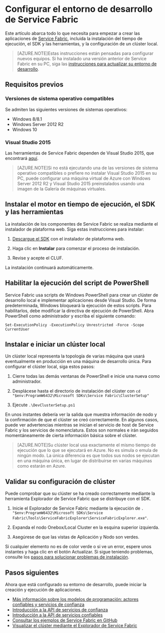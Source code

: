 <properties
   pageTitle="Configurar el entorno de desarrollo de Service Fabric | Microsoft Azure"
   description="Instalar las herramientas, el SDK y el motor en tiempo de ejecución de Service Fabric y cree un clúster de desarrollo local."
   services="service-fabric"
   documentationCenter=".net"
   authors="seanmck"
   manager="samgeo"
   editor=""/>

<tags
   ms.service="service-fabric"
   ms.devlang="dotNet"
   ms.topic="hero-article"
   ms.tgt_pltfrm="NA"
   ms.workload="NA"
   ms.date="07/24/2015"
   ms.author="seanmck"/>

# Configurar el entorno de desarrollo de Service Fabric
 Este artículo abarca todo lo que necesita para empezar a crear las aplicaciones de [Service Fabric][1], incluida la instalación del tiempo de ejecución, el SDK y las herramientas, y la configuración de un clúster local.

 >[AZURE.NOTE]Estas instrucciones están pensadas para configurar nuevos equipos. Si ha instalado una versión anterior de Service Fabric en su PC, siga las [instrucciones para actualizar su entorno de desarrollo](service-fabric-update-your-development-environment.md).

## Requisitos previos
### Versiones de sistema operativo compatibles
Se admiten las siguientes versiones de sistemas operativos:

- Windows 8/8.1
- Windows Server 2012 R2
- Windows 10

### Visual Studio 2015

Las herramientas de Service Fabric dependen de Visual Studio 2015, que encontrará [aquí][2].

> [AZURE.NOTE]Si no está ejecutando una de las versiones de sistema operativo compatibles o prefiere no instalar Visual Studio 2015 en su PC, puede configurar una máquina virtual de Azure con Windows Server 2012 R2 y Visual Studio 2015 preinstalados usando una imagen de la Galería de máquinas virtuales.

## Instalar el motor en tiempo de ejecución, el SDK y las herramientas

La instalación de los componentes de Service Fabric se realiza mediante el instalador de plataforma web. Siga estas instrucciones para instalar:

1. [Descargue el SDK][3] con el instalador de plataforma web.

2. Haga clic en **Instalar** para comenzar el proceso de instalación.

3. Revise y acepte el CLUF.

La instalación continuará automáticamente.

## Habilitar la ejecución del script de PowerShell

Service Fabric usa scripts de Windows PowerShell para crear un clúster de desarrollo local e implementar aplicaciones desde Visual Studio. De forma predeterminada, Windows bloqueará la ejecución de estos scripts. Para habilitarlos, debe modificar la directiva de ejecución de PowerShell. Abra PowerShell como administrador y escriba el siguiente comando:

    Set-ExecutionPolicy -ExecutionPolicy Unrestricted -Force -Scope CurrentUser


## Instalar e iniciar un clúster local
Un clúster local representa la topología de varias máquina que usará eventualmente en producción en una máquina de desarrollo única. Para configurar el clúster local, siga estos pasos:


1. Cierre todas las demás ventanas de PowerShell e inicie una nueva como administrador.

2. Desplácese hasta el directorio de instalación del clúster con `cd "$env:ProgramW6432\Microsoft SDKs\Service Fabric\ClusterSetup"`

3. Ejecute `.\DevClusterSetup.ps1`

En unos instantes debería ver la salida que muestra información de nodo y la confirmación de que el clúster se creó correctamente. En algunos casos, puede ver advertencias mientras se inician el servicio de host de Service Fabric y los servicios de nomenclatura. Estos son normales e irán seguidos momentáneamente de cierta información básica sobre el clúster.

> [AZURE.NOTE]Su clúster local usa exactamente el mismo tiempo de ejecución que lo que se ejecutará en Azure. No es simula o emula de ningún modo. La única diferencia es que todos sus nodos se ejecutan en una máquina única, en lugar de distribuirse en varias máquinas como estarán en Azure.

## Validar su configuración de clúster

Puede comprobar que su clúster se ha creado correctamente mediante la herramienta Explorador de Service Fabric que se distribuye con el SDK.

1. Inicie el Explorador de Service Fabric mediante la ejecución de `. "$env:ProgramW6432\Microsoft SDKs\Service Fabric\Tools\ServiceFabricExplorer\ServiceFabricExplorer.exe"`.

2. Expanda el nodo Onebox/Local Cluster en la esquina superior izquierda.

3. Asegúrese de que las vistas de Aplicación y Nodo son verdes.

Si cualquier elemento no es de color verde o si ve un error, espere unos instantes y haga clic en el botón Actualizar. Si sigue teniendo problemas, consulte los [pasos para solucionar problemas de instalación](service-fabric-troubleshoot-local-cluster-setup.md).

## Pasos siguientes
Ahora que está configurado su entorno de desarrollo, puede iniciar la creación y ejecución de aplicaciones.

- [Más información sobre los modelos de programación: actores confiables y servicios de confianza](service-fabric-choose-framework.md)
- [Introducción a la API de servicios de confianza](service-fabric-reliable-services-quick-start.md)
- [Introducción a la API de servicios confiables](service-fabric-reliable-actors-get-started.md)
- [Consultar los ejemplos de Service Fabric en GitHub](https://github.com/azure/servicefabric-samples)
- [Visualizar el clúster mediante el Explorador de Service Fabric](service-fabric-visualizing-your-cluster.md)

[1]: http://azure.microsoft.com/campaigns/service-fabric/ "Página de campaña de Service Fabric"
[2]: http://go.microsoft.com/fwlink/?LinkId=517106 "VS RC"
[3]: http://www.microsoft.com/web/handlers/webpi.ashx?command=getinstallerredirect&appid=MicrosoftAzure-ServiceFabric "Vínculo de WebPI"

<!---HONumber=August15_HO8-->